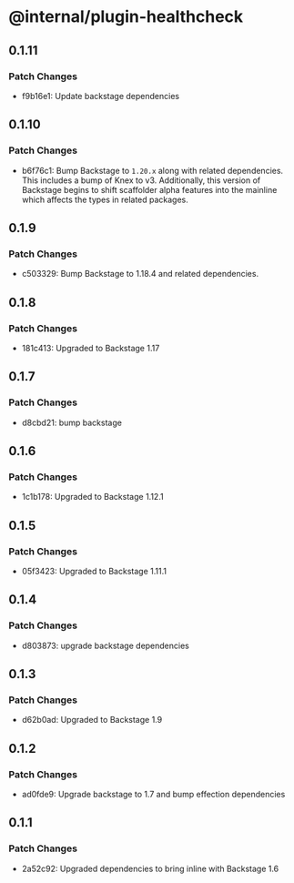 # @internal/plugin-healthcheck

## 0.1.11

### Patch Changes

- f9b16e1: Update backstage dependencies

## 0.1.10

### Patch Changes

- b6f76c1: Bump Backstage to `1.20.x` along with related dependencies. This includes a bump of Knex to v3. Additionally, this version of Backstage begins to shift scaffolder alpha features into the mainline which affects the types in related packages.

## 0.1.9

### Patch Changes

- c503329: Bump Backstage to 1.18.4 and related dependencies.

## 0.1.8

### Patch Changes

- 181c413: Upgraded to Backstage 1.17

## 0.1.7

### Patch Changes

- d8cbd21: bump backstage

## 0.1.6

### Patch Changes

- 1c1b178: Upgraded to Backstage 1.12.1

## 0.1.5

### Patch Changes

- 05f3423: Upgraded to Backstage 1.11.1

## 0.1.4

### Patch Changes

- d803873: upgrade backstage dependencies

## 0.1.3

### Patch Changes

- d62b0ad: Upgraded to Backstage 1.9

## 0.1.2

### Patch Changes

- ad0fde9: Upgrade backstage to 1.7 and bump effection dependencies

## 0.1.1

### Patch Changes

- 2a52c92: Upgraded dependencies to bring inline with Backstage 1.6
